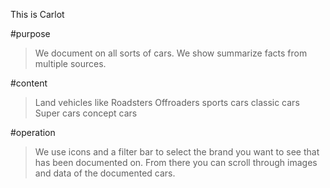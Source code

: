 This is Carlot

#purpose
>We document on all sorts of cars.
>We show summarize facts from multiple sources.

#content
>Land vehicles like
>Roadsters
>Offroaders
>sports cars
>classic cars
>Super cars
>concept cars

#operation
>We use icons and a filter bar to select the brand you want to see that has been documented on.
>From there you can scroll through images and data of the documented cars.
